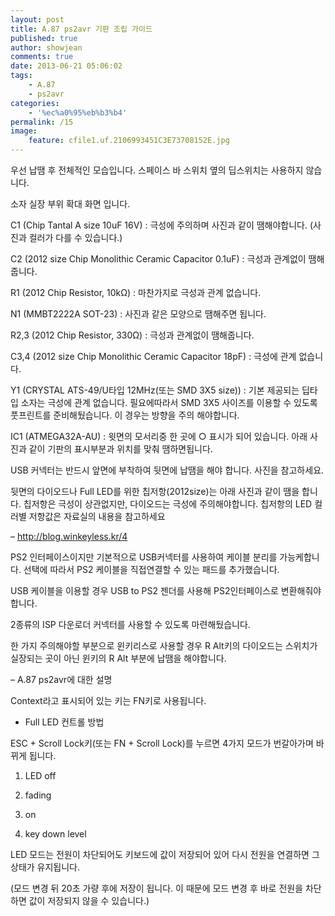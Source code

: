 ```yaml
---
layout: post
title: A.87 ps2avr 기판 조립 가이드
published: true
author: showjean
comments: true
date: 2013-06-21 05:06:02
tags:
    - A.87
    - ps2avr
categories:
    - '%ec%a0%95%eb%b3%b4'
permalink: /15
image:
    feature: cfile1.uf.2106993451C3E73708152E.jpg
---
```

우선 납땜 후 전체적인 모습입니다. 스페이스 바 스위치 옆의 딥스위치는 사용하지 않습니다.


  










소자 실장 부위 확대 화면 입니다.


  








C1 (Chip Tantal A size 10uF 16V) : 극성에 주의하며 사진과 같이 땜해야합니다. (사진과 컬러가 다를 수 있습니다.)

C2 (2012 size Chip Monolithic Ceramic Capacitor 0.1uF) : 극성과 관계없이 땜해줍니다.&nbsp;

R1 (2012 Chip Resistor, 10kΩ) : 마찬가지로 극성과 관계 없습니다.


  










N1 (MMBT2222A SOT-23) : 사진과 같은 모양으로 땜해주면 됩니다.


  










R2,3 (2012 Chip Resistor, 330Ω) : 극성과 관계없이 땜해줍니다.


  










C3,4 (2012 size Chip Monolithic Ceramic Capacitor 18pF) : 극성에 관계 없습니다.

Y1 (CRYSTAL ATS-49/U타입 12MHz(또는 SMD 3X5 size)) : 기본 제공되는 딥타입 소자는 극성에 관계 없습니다. 필요에따라서 SMD 3X5 사이즈를 이용할 수 있도록 풋프린트를 준비해뒀습니다. 이 경우는 방향을 주의 해야합니다.


  












IC1 (ATMEGA32A-AU) : 윗면의 모서리중 한 곳에 ○ 표시가 되어 있습니다. 아래 사진과 같이 기판의 표시부분과 위치를 맞춰 땜하면됩니다.


  










USB 커넥터는 반드시 앞면에 부착하여 뒷면에 납땜을 해야 합니다. 사진을 참고하세요.


  










뒷면의 다이오드나 Full LED를 위한 칩저항(2012size)는 아래 사진과 같이 땜을 합니다. 칩저항은 극성이 상관없지만, 다이오드는 극성에 주의해야합니다. 칩저항의 LED 컬러별 저항값은 자료실의 내용을 참고하세요&nbsp;

&#8211;&nbsp;http://blog.winkeyless.kr/4


  












PS2 인터페이스이지만 기본적으로 USB커넥터를 사용하여 케이블 분리를 가능케합니다. 선택에 따라서 PS2 케이블을 직접연결할 수 있는 패드를 추가했습니다.


  










USB 케이블을 이용할 경우 USB to PS2 젠더를 사용해 PS2인터페이스로 변환해줘야 합니다.


  








2종류의 ISP 다운로더 커넥터를 사용할 수 있도록 마련해뒀습니다.


  












한 가지 주의해야할 부분으로 윈키리스로 사용할 경우 R Alt키의 다이오드는 스위치가 실장되는 곳이 아닌 윈키의 R Alt 부분에 납땜을 해야합니다.


  










&#8211; A.87 ps2avr에 대한 설명



Context라고 표시되어 있는 키는 FN키로 사용됩니다.


  










* Full LED 컨트롤 방법



ESC + Scroll Lock키(또는 FN + Scroll Lock)를 누르면 4가지 모드가 번갈아가며 바뀌게 됩니다.

1. LED off

2. fading

3. on

4. key down level



LED 모드는 전원이 차단되어도 키보드에 값이 저장되어 있어 다시 전원을 연결하면 그 상태가 유지됩니다.&nbsp;

(모드 변경 뒤 20초 가량 후에 저장이 됩니다. 이 때문에 모드 변경 후 바로 전원을 차단하면 값이 저장되지 않을 수 있습니다.)








